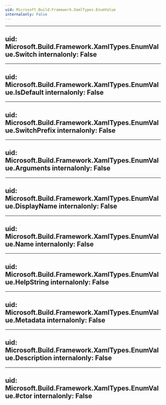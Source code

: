 ```yaml
---
uid: Microsoft.Build.Framework.XamlTypes.EnumValue
internalonly: False
---
```


---
uid: Microsoft.Build.Framework.XamlTypes.EnumValue.Switch
internalonly: False
---

---
uid: Microsoft.Build.Framework.XamlTypes.EnumValue.IsDefault
internalonly: False
---

---
uid: Microsoft.Build.Framework.XamlTypes.EnumValue.SwitchPrefix
internalonly: False
---

---
uid: Microsoft.Build.Framework.XamlTypes.EnumValue.Arguments
internalonly: False
---

---
uid: Microsoft.Build.Framework.XamlTypes.EnumValue.DisplayName
internalonly: False
---

---
uid: Microsoft.Build.Framework.XamlTypes.EnumValue.Name
internalonly: False
---

---
uid: Microsoft.Build.Framework.XamlTypes.EnumValue.HelpString
internalonly: False
---

---
uid: Microsoft.Build.Framework.XamlTypes.EnumValue.Metadata
internalonly: False
---

---
uid: Microsoft.Build.Framework.XamlTypes.EnumValue.Description
internalonly: False
---

---
uid: Microsoft.Build.Framework.XamlTypes.EnumValue.#ctor
internalonly: False
---
